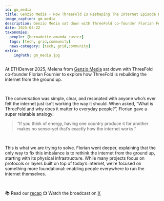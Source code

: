 ```yaml
---
id: gm_media
title: Genzio Media - How ThreeFold Is Reshaping The Internet Episode Recap
image_caption: gm_media
description: Genzio Media sat down with ThreeFold co-founder Florian Fournier to discuss how ThreeFold is rebuilding the internet, in a clear, relatable conversation.
date: 2025-04-22
taxonomies:
  people: [bernadette_amanda_caster]
  tags: [tech, grid,community]
  news-category: [tech, grid,community]
extra:
    imgPath: gm_media.jpg
---
```


At ETHDenver 2025, Melena from [Genzio Media](https://www.genzio.co/) sat down with ThreeFold co-founder Florian Fournier to explore how ThreeFold is rebuilding the internet from the ground up.

<br/>

The conversation was simple, clear, and resonated with anyone who’s ever felt the internet just isn’t working the way it should. When asked, “What is ThreeFold and why does it matter to everyday people?”, Florian gave a super relatable analogy:

> “If you think of energy, having one country produce it for another makes no sense–yet that’s exactly how the internet works.”

<br/>

This is what we are trying to solve. Florian went deeper, explaining that the only way to fix this imbalance is to rethink the internet from the ground up, starting with its physical infrastructure. While many projects focus on protocols or layers built on top of today’s internet, we’re focused on something more foundational: enabling people everywhere to run the internet themselves.

<br/>

📚 Read our [recap](https://forum.threefold.io/t/genzio-media-how-threefold-is-reshaping-the-internet/4576)
📺 Watch the broadcast on [X](https://x.com/i/status/1912955296206434675)